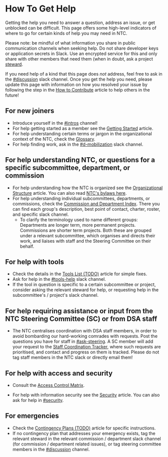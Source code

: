# How To Get Help

Getting the help you need to answer a question, address an issue, or get unblocked can be difficult. This page offers some high-level indicators of where to go for certain kinds of help you may need in NTC. 

Please note: be mindful of what information you share in public communication channels when seeking help. Do not share developer keys or application secrets in Slack. Use an encrypted service for this and only share with other members that need them (when in doubt, ask a project [steward](../structure/stewards).

If you need help of a kind that this page does _not_ address, feel free to ask in the [#discussion](https://dsa-ntc.slack.com/channels/discussion) slack channel. Once you get the help you need, please update this page with information on how you resolved your issue by following the step in the [How to Contribute](../contributing.md) article to help others in the future!


## For new joiners
- Introduce yourself in the [#intros](https://dsa-ntc.slack.com/channels/intros) channel!
- For help getting started as a member see the [Getting Started](../participating/getting-started) article.
- For help understanding certain terms or jargon in the organizational context of the NTC, check the [Glossary](../documents/glossary).
- For help finding work, ask in the [#d-mobilization](https://dsa-ntc.slack.com/channels/d-mobilization) slack channel.

## For help understanding NTC, or questions for a specific subcommittee, department, or commission
- For help understanding how the NTC is organized see the [Organizational Structure](../structure/organizational-structure.md) article. You can also read [NTC's bylaws here](https://docs.google.com/document/d/1f6gXZQEpmPoq1e3EMM6-CFhvdx13SBdZ-4M1qll4N3I/edit?pli=1#heading=h.ysma9w294984).
- For help understanding individual subcommittees, departments, or commissions, check the [Commission and Department Index](https://docs.google.com/spreadsheets/d/1n3i9pnLHmOJ4yOFM9rBIzuDEoakuzphUpMMTPc2iY4A/edit#gid=153312569). There you can find each group's description, best point of contact, charter, roster, and specific slack channel.
  - To clarify the terminology used to name different groups: Departments are longer term, more permanent projects. Commissions are shorter term projects. Both these are grouped under a relevant subcommittee, which organises and directs their work, and liaises with staff and the Steering Committee on their behalf.

## For help with tools
- Check the details in the [Tools List (TODO)](#) article for simple fixes.
- Ask for help in the [#tools-help](https://dsa-ntc.slack.com/channels/tools-help) slack channel.
- If the tool in question is specific to a certain subcommittee or project, consider asking the relevant steward for help, or requesting help in the subcommittee's / project's slack channel.

## For help requiring assistance or input from the NTC Steering Committee (SC) or from DSA staff
- The NTC centralises coordination with DSA staff members, in order to avoid bombarding our hard-working comrades with requests. Post the questions you have for staff in [#ask-steering](https://dsa-ntc.slack.com/channels/ask-steering). A SC member will add your request to the [Staff Coordination Tracker](https://docs.google.com/document/d/1zJmWGcNgOwEWhQBN8RgPc38lqTrdG9CbzqJS2pXea84/edit), where such requests are prioritised, and contact and progress on them is tracked. Please do not tag staff members in the NTC slack or directly email them!

## For help with access and security
- Consult the [Access Control Matrix](../structure/access).

- For help with information security see the [Security](../documents/security) article. You can also ask for help in [#security](https://dsa-ntc.slack.com/channels/security).

## For emergencies
- Check the [Contingency Plans (TODO)](#) article for specific instructions.
- If no contingency plan that addresses your emergency exists, tag the relevant steward in the relevant commission / department slack channel (for commission / department related issues), or tag steering committee members in the [#discussion](https:dsa-ntc.slack.com/channels/discussion) channel. 